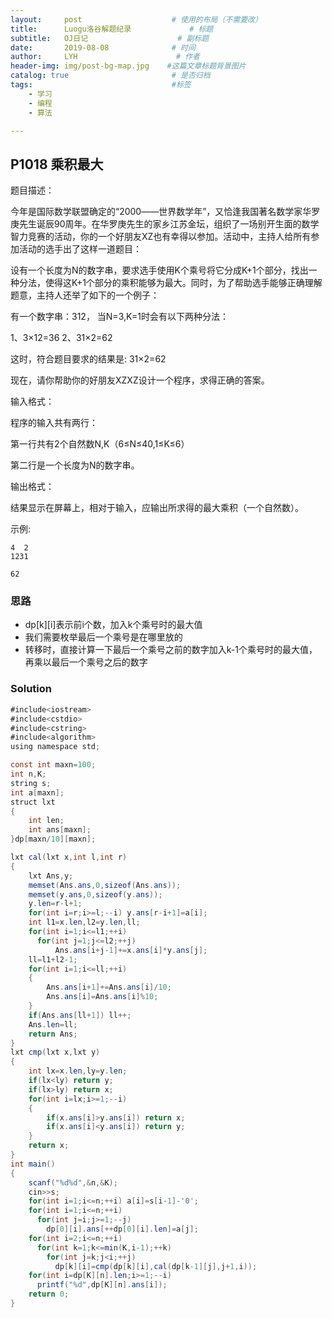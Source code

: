 ```yaml
---
layout:     post                    # 使用的布局（不需要改）
title:      Luogu洛谷解题纪录	           	# 标题 
subtitle:   OJ日记					# 副标题
date:       2019-08-08              # 时间
author:     LYH                      # 作者
header-img: img/post-bg-map.jpg    #这篇文章标题背景图片
catalog: true                       # 是否归档
tags:                               #标签
    - 学习
    - 编程
    - 算法

---
```


## P1018 乘积最大

题目描述：

今年是国际数学联盟确定的“2000――世界数学年”，又恰逢我国著名数学家华罗庚先生诞辰90周年。在华罗庚先生的家乡江苏金坛，组织了一场别开生面的数学智力竞赛的活动，你的一个好朋友XZ也有幸得以参加。活动中，主持人给所有参加活动的选手出了这样一道题目：

设有一个长度为N的数字串，要求选手使用K个乘号将它分成K+1个部分，找出一种分法，使得这K+1个部分的乘积能够为最大。同时，为了帮助选手能够正确理解题意，主持人还举了如下的一个例子：

有一个数字串：312， 当N=3,K=1时会有以下两种分法：

1、3×12=36 2、31×2=62

这时，符合题目要求的结果是: 31×2=62

现在，请你帮助你的好朋友XZXZ设计一个程序，求得正确的答案。

输入格式：

程序的输入共有两行：

第一行共有2个自然数N,K（6≤N≤40,1≤K≤6）

第二行是一个长度为N的数字串。

输出格式：

结果显示在屏幕上，相对于输入，应输出所求得的最大乘积（一个自然数）。

示例:

```
4  2
1231

62
```

### 思路

* dp\[k][i]表示前i个数，加入k个乘号时的最大值
* 我们需要枚举最后一个乘号是在哪里放的
* 转移时，直接计算一下最后一个乘号之前的数字加入k-1个乘号时的最大值，再乘以最后一个乘号之后的数字

### Solution

```java
#include<iostream>
#include<cstdio>
#include<cstring>
#include<algorithm>
using namespace std;

const int maxn=100;
int n,K;
string s;
int a[maxn];
struct lxt
{
    int len;
    int ans[maxn];
}dp[maxn/10][maxn];

lxt cal(lxt x,int l,int r)
{
    lxt Ans,y;
    memset(Ans.ans,0,sizeof(Ans.ans));
    memset(y.ans,0,sizeof(y.ans));
    y.len=r-l+1;
    for(int i=r;i>=l;--i) y.ans[r-i+1]=a[i];
    int l1=x.len,l2=y.len,ll;
    for(int i=1;i<=l1;++i)
      for(int j=1;j<=l2;++j)
          Ans.ans[i+j-1]+=x.ans[i]*y.ans[j];
    ll=l1+l2-1;      
    for(int i=1;i<=ll;++i)
    {
        Ans.ans[i+1]+=Ans.ans[i]/10;
        Ans.ans[i]=Ans.ans[i]%10;
    }
    if(Ans.ans[ll+1]) ll++;
    Ans.len=ll;
    return Ans;
}
lxt cmp(lxt x,lxt y)
{
    int lx=x.len,ly=y.len;
    if(lx<ly) return y;
    if(lx>ly) return x;
    for(int i=lx;i>=1;--i)
    {
        if(x.ans[i]>y.ans[i]) return x;
        if(x.ans[i]<y.ans[i]) return y;
    }
    return x; 
}
int main()
{
    scanf("%d%d",&n,&K);
    cin>>s;
    for(int i=1;i<=n;++i) a[i]=s[i-1]-'0';
    for(int i=1;i<=n;++i)
      for(int j=i;j>=1;--j)
        dp[0][i].ans[++dp[0][i].len]=a[j];
    for(int i=2;i<=n;++i)
      for(int k=1;k<=min(K,i-1);++k)
        for(int j=k;j<i;++j)
          dp[k][i]=cmp(dp[k][i],cal(dp[k-1][j],j+1,i));
    for(int i=dp[K][n].len;i>=1;--i)
      printf("%d",dp[K][n].ans[i]);
    return 0;
}
```


